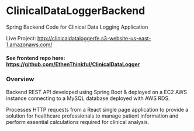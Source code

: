 # ClinicalDataLoggerBackend
Spring Backend Code for Clinical Data Logging Application

Live Project: http://clinicaldataloggerfe.s3-website-us-east-1.amazonaws.com/
#### See frontend repo here: https://github.com/EthenThinkful/ClinicalDataLogger

### Overview
Backend REST API developed using Spring Boot & deployed on a EC2 AWS instance connecting to a MySQL database deployed with AWS RDS.

Processes HTTP requests from a React single page application to provide a solution for healthcare professionals to manage patient information and perform essential calculations required for clinical analysis.
